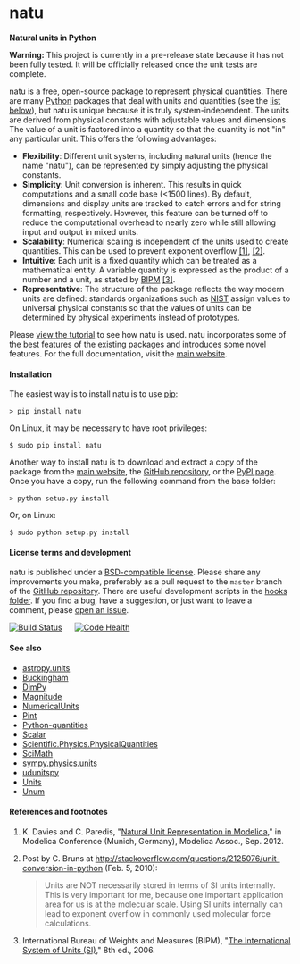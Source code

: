 natu
====

**Natural units in Python**

**Warning:** This project is currently in a pre-release state because it has not
been fully tested.  It will be officially released once the unit tests are
complete.

natu is a free, open-source package to represent physical quantities.  There are
many [Python] packages that deal with units and quantities (see the
[list below](#seealso)), but natu is unique because it is truly
system-independent.  The units are derived from physical constants with
adjustable values and dimensions.  The value of a unit is factored into a
quantity so that the quantity is not "in" any particular unit.  This offers the
following advantages:

- **Flexibility**: Different unit systems, including natural units (hence the
  name "natu"), can be represented by simply adjusting the physical constants.
- **Simplicity**: Unit conversion is inherent.  This results in quick
  computations and a small code base (<1500 lines).  By default, dimensions and
  display units are tracked to catch errors and for string formatting,
  respectively.  However, this feature can be turned off to reduce the
  computational overhead to nearly zero while still allowing input and output in
  mixed units.
- **Scalability**: Numerical scaling is independent of the units used to create
  quantities.  This can be used to prevent exponent overflow [[1]](#ref1),
  [[2]](#ref2).
- **Intuitive**: Each unit is a fixed quantity which can be treated as a
  mathematical entity.  A variable quantity is expressed as the product of a
  number and a unit, as stated by [BIPM][BIPM] [[3]](#ref3).
- **Representative**: The structure of the package reflects the way modern units
  are defined: standards organizations such as [NIST] assign values to universal
  physical constants so that the values of units can be determined by physical
  experiments instead of prototypes.

Please
[view the tutorial](http://nbviewer.ipython.org/github/kdavies4/natu/blob/master/examples/tutorial.ipynb)
to see how natu is used.  natu incorporates some of the best features of the
existing packages and introduces some novel features.  For the full
documentation, visit the [main website].

#### Installation

The easiest way is to install natu is to use [pip]:

    > pip install natu

On Linux, it may be necessary to have root privileges:

    $ sudo pip install natu

Another way to install natu is to download and extract a copy of the package
from the [main website], the [GitHub repository], or the [PyPI page].  Once you
have a copy, run the following command from the base folder:

    > python setup.py install

Or, on Linux:

    $ sudo python setup.py install

#### License terms and development

natu is published under a [BSD-compatible license](LICENSE.txt).  Please
share any improvements you make, preferably as a pull request to the ``master``
branch of the [GitHub repository].  There are useful development scripts in the
[hooks folder](hooks).  If you find a bug, have a suggestion, or just want to
leave a comment, please
[open an issue](https://github.com/kdavies4/natu/issues/new).

[![Build Status](https://travis-ci.org/kdavies4/natu.svg?branch=travis)](https://travis-ci.org/kdavies4/natu)
![ ](doc/_static/hspace.png)
[![Code Health](https://landscape.io/github/kdavies4/natu/master/landscape.png)](https://landscape.io/github/kdavies4/natu)

<a name="seealso"></a>
#### See also

- [astropy.units](http://astropy.readthedocs.org/en/latest/units/)
- [Buckingham](http://code.google.com/p/buckingham/)
- [DimPy](http://www.inference.phy.cam.ac.uk/db410/)
- [Magnitude](http://juanreyero.com/open/magnitude/)
- [NumericalUnits](https://pypi.python.org/pypi/numericalunits)
- [Pint](http://pint.readthedocs.org/)
- [Python-quantities](https://pypi.python.org/pypi/quantities)
- [Scalar](http://russp.us/scalar-guide.htm)
- [Scientific.Physics.PhysicalQuantities](http://dirac.cnrs-orleans.fr/ScientificPython/ScientificPythonManual/Scientific.Physics.PhysicalQuantities-module.html)
- [SciMath](http://scimath.readthedocs.org/en/latest/units/intro.html)
- [sympy.physics.units](http://docs.sympy.org/dev/modules/physics/units.html)
- [udunitspy](https://github.com/blazetopher/udunitspy)
- [Units](https://bitbucket.org/adonohue/units/)
- [Unum](https://bitbucket.org/kiv/unum/)


[Python]: http://www.python.org/
[Python Standard Library]: https://docs.python.org/3/library/
[GitHub repository]: https://github.com/kdavies4/natu
[NIST]: http://www.nist.gov/
[BIPM]: http://www.bipm.org/
[pip]: https://pypi.python.org/pypi/pip
[Python]: http://www.python.org/
[pip]: https://pypi.python.org/pypi/pip
[degree Celsius (degC)]: http://en.wikipedia.org/wiki/Celsius
[decibel (dB)]: http://en.wikipedia.org/wiki/Decibel
[coherent relations]: http://en.wikipedia.org/wiki/Coherence_(units_of_measurement)
[statcoulomb]: http://en.wikipedia.org/wiki/Statcoulomb
[math]: https://docs.python.org/3/library/math.html
[numpy]: http://numpy.scipy.org/
[main website]: http://kdavies4.github.io/natu
[PyPI page]: http://pypi.python.org/pypi/natu
[natu.groups]: http://kdavies4.github.io/natu/natu.groups.html

#### References and footnotes

1. <a name="ref1"></a>
   K. Davies and C. Paredis,
   "[Natural Unit Representation in Modelica](http://www.ep.liu.se/ecp_article/index.en.aspx?issue=076;article=082),"
   in Modelica Conference (Munich, Germany), Modelica Assoc., Sep. 2012.
2. <a name="ref2"></a>
   Post by C. Bruns at
   http://stackoverflow.com/questions/2125076/unit-conversion-in-python
   (Feb. 5, 2010):

      > Units are NOT necessarily stored in terms of SI units internally.  This
      > is very important for me, because one important application area for us
      > is at the molecular scale.  Using SI units internally can lead to
      > exponent overflow in commonly used molecular force calculations.
3. <a name="ref3"></a>
   International Bureau of Weights and Measures (BIPM),
   "[The International System of Units (SI)](http://www.bipm.org/utils/common/pdf/si_brochure_8_en.pdf),"
   8th ed., 2006.
